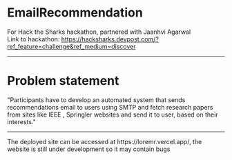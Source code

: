 # EmailRecommendation

For Hack the Sharks hackathon, partnered with Jaanhvi Agarwal
<br>
Link to hackathon: https://hacksharks.devpost.com/?ref_feature=challenge&ref_medium=discover

<hr>
<h1>Problem statement</h1>
"Participants have to develop an automated system that sends recommendations email to users using SMTP and fetch research 
papers from sites like IEEE , Springler websites and send it to user, based on their interests."
<hr>
The deployed site can be accessed at https://loremr.vercel.app/, the website is still under development so it may contain bugs
<br>
